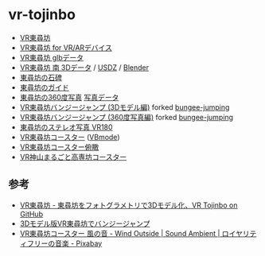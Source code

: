 # vr-tojinbo
 
- [VR東尋坊](https://code4fukui.github.io/vr-tojinbo/)
- [VR東尋坊 for VR/ARデバイス](https://code4fukui.github.io/vr-tojinbo/vr.html)
- [VR東尋坊 glbデータ](https://code4fukui.github.io/vr-tojinbo/tojinbo-base1.glb)
- [VR東尋坊 南 3Dデータ](https://code4fukui.github.io/vr-tojinbo/tojinbo-south.glb) / [USDZ](https://code4fukui.github.io/vr-tojinbo/tojinbo-south.usdz) / [Blender](https://code4fukui.github.io/vr-tojinbo/tojinbo-south.blender)
- [東尋坊の石碑](https://code4fukui.github.io/vr-tojinbo/tojinbo-stone.usdz)
- [東尋坊のガイド](https://code4fukui.github.io/vr-tojinbo/tojinbo-guide.usdz)
- [東尋坊の360度写真](https://code4fukui.github.io/vr-fukui/vr-view.html#img/vr-tojinbo.jpg) [写真データ](https://code4fukui.github.io/vr-fukui/img/vr-tojinbo.jpg)
- [VR東尋坊バンジージャンプ (3Dモデル編)](https://code4fukui.github.io/vr-tojinbo/bungee.html) forked [bungee-jumping](https://github.com/code4fukui/bungee-jumping/)
- [VR東尋坊バンジージャンプ (360度写真編)](https://code4fukui.github.io/vr-tojinbo/bungee360.html) forked [bungee-jumping](https://github.com/code4fukui/bungee-jumping/)
- [東尋坊のステレオ写真 VR180](https://code4fukui.github.io/vr-tojinbo/tojinbo.vr180.jpg)
- [VR東尋坊コースター](https://code4fukui.github.io/vr-tojinbo/tojinbocoaster.html) ([VBmode](https://code4fukui.github.io/vr-tojinbo/tojinbocoaster.html#vbmode))
- [VR東尋坊コースター俯瞰](https://code4fukui.github.io/vr-tojinbo/tojinbocoaster_fly.html)
- [VR神山まるごと高専坊コースター](https://code4fukui.github.io/vr-tojinbo/kamiyamacoaster.html)

## 参考

- [VR東尋坊 - 東尋坊をフォトグラメトリで3Dモデル化、VR Tojinbo on GitHub](https://fukuno.jig.jp/3623)
- [3Dモデル版VR東尋坊でバンジージャンプ](https://fukuno.jig.jp/3832)
- [VR東尋坊コースター 風の音 - Wind Outside | Sound Ambient | ロイヤリティフリーの音楽 - Pixabay](https://pixabay.com/ja/sound-effects/wind-outside-sound-ambient-141989/)
